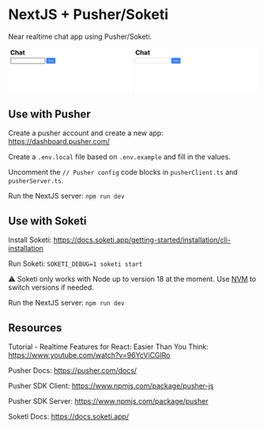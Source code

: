# NextJS + Pusher/Soketi

Near realtime chat app using Pusher/Soketi.

![demo](./demo.gif)

## Use with Pusher

Create a pusher account and create a new app: https://dashboard.pusher.com/

Create a `.env.local` file based on `.env.example` and fill in the values.

Uncomment the `// Pusher config` code blocks in `pusherClient.ts` and `pusherServer.ts`.

Run the NextJS server: `npm run dev`

## Use with Soketi

Install Soketi: https://docs.soketi.app/getting-started/installation/cli-installation

Run Soketi: `SOKETI_DEBUG=1 soketi start`

⚠️ Soketi only works with Node up to version 18 at the moment. Use [NVM](https://github.com/nvm-sh/nvm) to switch versions if needed.

Run the NextJS server: `npm run dev`

## Resources

Tutorial - Realtime Features for React: Easier Than You Think: https://www.youtube.com/watch?v=96YcViCGlRo

Pusher Docs: https://pusher.com/docs/

Pusher SDK Client: https://www.npmjs.com/package/pusher-js

Pusher SDK Server: https://www.npmjs.com/package/pusher

Soketi Docs: https://docs.soketi.app/
